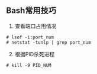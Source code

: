 ## Bash常用技巧

1. 查看端口占用情况

  ```
  # lsof -i:port_num
  # netstat -tunlp | grep port_num
  ```

2. 根据PID杀死进程

  ```
  # kill -9 PID_NUM
  ```
